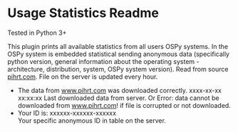 Usage Statistics Readme
====
Tested in Python 3+

This plugin prints all available statistics from all users OSPy systems. 
In the OSPy system is embedded statistical sending anonymous data (specifically python version, general information about the operating system - architecture, distribution, system, OSPy system version).
Read from source [pihrt.com](https://pihrt.com/ospystats/statistics.json). File on the server is updated every hour.
  *  The data from www.pihrt.com was downloaded correctly. xxxx-xx-xx xx:xx:xx
Last downloaded data from server. Or Error: data cannot be downloaded from www.pihrt.com! if file is corrupted or not downloaded.
  *  Your ID is: xxxxxx-xxxxxx-xxxxxx  
Your specific anonymous ID in table on the server.



